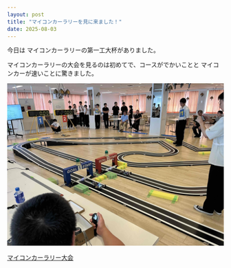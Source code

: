```yaml
---
layout: post
title: "マイコンカーラリーを見に来ました！"
date: 2025-08-03
---
```


今日は マイコンカーラリーの第一工大杯がありました。

マイコンカーラリーの大会を見るのは初めてで、コースがでかいことと
マイコンカーが速いことに驚きました。

![マイコンカー](./IMG/micom.jpeg)

[マイコンカーラリー大会](https://kagoshima.daiichi-koudai.ac.jp/topics/20250603-tm-oshirase/)
